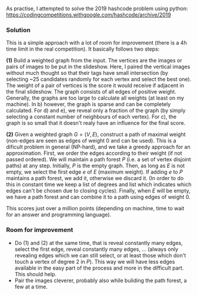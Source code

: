 As practise, I attempted to solve the 2019 hashcode problem using python: https://codingcompetitions.withgoogle.com/hashcode/archive/2019

### Solution
This is a simple approach with a lot of room for improvement (there is a 4h time limit in the real competition). It basically follows two steps:

**(1)** Build a weighted graph from the input.
The vertices are the images or pairs of images to be put in the slideshow.
Here, I paired the vertical images without much thought so that their tags have small intersection (by selecting ~25 candidates randomly for each vertex and select the best one).
The weight of a pair of vertices is the score it would receive if adjacent in the final slideshow. The graph consists of all edges of positive weight.
Generally, the graphs are too large to calculate all weights (at least on my machine). In b) however, the graph is sparse and can be completely calculated.
For d) and e), we reveal only a fraction of the graph (by simply selecting a constant number of neighbours of each vertex).
For c), the graph is so small that it doesn't realy have an influence for the final score.

**(2)** Given a weighted graph $G = (V,E)$, construct a path of maximal weight (non-edges are seen as edges of weight 0 and can be used).
This is a dificult problem in general (NP-hard), and we take a greedy approach for an approximation. First, we order the edges according to their weight (if not passed ordered).
We will maintain a path forest $P$ (i.e. a set of vertex disjoint paths) at any step. Initially, $P$ is the empty graph.
Then, as long as $E$ is not empty, we select the first edge $e$ of $E$ (maximum weight). If adding $e$ to $P$ maintains a path forest, we add it, otherwise we discard it.
(In order to do this in constant time we keep a list of degrees and list which indicates which edges can't be chosen due to closing cycles).
Finally, when $E$ will be empty, we have a path forest and can combine it to a path using edges of weight $0$.

This scores just over a million points (depending on machine, time to wait for an answer and programming language).

### Room for improvement
- Do (1) and (2) at the same time, that is reveal constantly many edges, select the first edge, reveal constantly many edges, ...
(always only revealing edges which we can still select, or at least those which don't touch a vertex of degree $2$ in $P$).
This way we will have less edges available in the easy part of the process and more in the difficult part. This should help.
- Pair the images cleverer, probably also while buliding the path forest, a few at a time.

